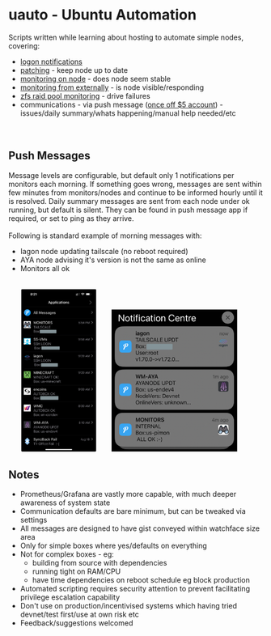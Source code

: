 # uauto - Ubuntu Automation<br>
Scripts written while learning about hosting to automate simple nodes, covering:<br>
* [logon notifications](./login_warn)
* [patching](./patcher) - keep node up to date
* [monitoring on node](./monitors)  - does node seem stable
* [monitoring from externally](./monitors/monitor_external) - is node visible/responding
* [zfs raid pool monitoring](./monitors/monitor_zfs) - drive failures
* communications - via push message ([once off $5 account](https://github.com/bnchk/UbuntuAutomation/tree/main/push-message-setup)) - issues/daily summary/whats happening/manual help needed/etc<br>
<br><br>
## Push Messages
Message levels are configurable, but default only 1 notifications per monitors each morning.
If something goes wrong, messages are sent within few minutes from monitors/nodes and continue to be informed hourly until it is resolved.
Daily summary messages are sent from each node under ok running, but default is silent.  They can be found in push message app if required, or set to ping as they arrive.<br>
<br>
Following is standard example of morning messages with:<br>
* Iagon node updating tailscale (no reboot required)
* AYA node advising it's version is not the same as online
* Monitors all ok
<br><br>
<p float="left">
  &nbsp;&nbsp;&nbsp;&nbsp;&nbsp;
  <img src="./common_setup/images/pushover_main.png" width="30%" />
  &nbsp;&nbsp;&nbsp;&nbsp;&nbsp;
  <img src="./common_setup/images/uauto_happy.png" width="50%" />
</p>


## Notes
* Prometheus/Grafana are vastly more capable, with much deeper awareness of system state
* Communication defaults are bare minimum, but can be tweaked via settings
* All messages are designed to have gist conveyed within watchface size area
* Only for simple boxes where yes/defaults on everything
* Not for complex boxes - eg:
   *  building from source with dependencies
   *  running tight on RAM/CPU
   *  have time dependencies on reboot schedule eg block production
* Automated scripting requires security attention to prevent facilitating privilege escalation capability
* Don't use on production/incentivised systems which having tried devnet/test first/use at own risk etc
* Feedback/suggestions welcomed
